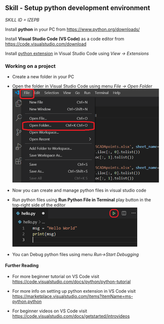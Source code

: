 ## Skill - Setup python development environment

*SKILL ID = IZEPB*

Install **python** in your PC from https://www.python.org/downloads/

Install **Visual Studio Code (VS Code)** as a code editor from https://code.visualstudio.com/download

Install [python extension](https://marketplace.visualstudio.com/items?itemName=ms-python.python) in Visual Studio Code using *View -> Extensions*

### Working on a project
* Create a new folder in your PC

* Open the folder in Visual Studio Code using menu *File -> Open Folder*
![Open Folder in Visual Studio Code](https://github.com/nagasudhirpulla/taming_python/raw/master/blog/skills/assets/img/open-folder-in-visual-studio-code.png)

* Now you can create and manage python files in visual studio code

* Run python files using **Run Python File in Terminal** play button in the top-right side of the editor
![Using the run python file in terminal button](https://github.com/nagasudhirpulla/taming_python/raw/master/blog/skills/assets/img/run-python-file-in-terminal-button.png)
* You can Debug python files using menu *Run->Start Debugging*

#### Further Reading
* For more beginner tutorial on VS Code visit https://code.visualstudio.com/docs/python/python-tutorial

* For more info on setting up python extension in VS Code visit https://marketplace.visualstudio.com/items?itemName=ms-python.python

* For beginner videos on VS Code visit https://code.visualstudio.com/docs/getstarted/introvideos
<!--stackedit_data:
eyJoaXN0b3J5IjpbLTc2NTU3NjI5NSwxMDg3Mzk2NTAzLC0xOT
QwNzIwNjQ2LDkzMzY1NDcxMF19
-->